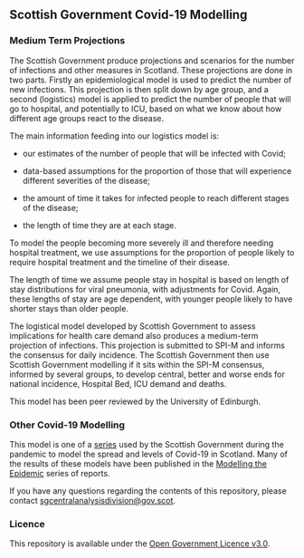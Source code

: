 
## Scottish Government Covid-19 Modelling

### Medium Term Projections

The Scottish Government produce projections and scenarios for the number
of infections and other measures in Scotland. These projections are done
in two parts. Firstly an epidemiological model is used to predict the
number of new infections. This projection is then split down by age
group, and a second (logistics) model is applied to predict the number
of people that will go to hospital, and potentially to ICU, based on
what we know about how different age groups react to the disease.

The main information feeding into our logistics model is:

  - our estimates of the number of people that will be infected with
    Covid;

  - data-based assumptions for the proportion of those that will
    experience different severities of the disease;

  - the amount of time it takes for infected people to reach different
    stages of the disease;

  - the length of time they are at each stage.

To model the people becoming more severely ill and therefore needing
hospital treatment, we use assumptions for the proportion of people
likely to require hospital treatment and the timeline of their disease.

The length of time we assume people stay in hospital is based on length
of stay distributions for viral pneumonia, with adjustments for Covid.
Again, these lengths of stay are age dependent, with younger people
likely to have shorter stays than older people.

The logistical model developed by Scottish Government to assess
implications for health care demand also produces a medium-term
projection of infections. This projection is submitted to SPI-M and
informs the consensus for daily incidence. The Scottish Government then
use Scottish Government modelling if it sits within the SPI-M consensus,
informed by several groups, to develop central, better and worse ends
for national incidence, Hospital Bed, ICU demand and deaths.

This model has been peer reviewed by the University of Edinburgh.

### Other Covid-19 Modelling

This model is one of a
[series](https://github.com/search?q=topic%3Ac19-modelling+org%3ADataScienceScotland+fork%3Atrue)
used by the Scottish Government during the pandemic to model the spread
and levels of Covid-19 in Scotland. Many of the results of these models
have been published in the [Modelling the
Epidemic](https://www.gov.scot/collections/coronavirus-covid-19-modelling-the-epidemic/)
series of reports.

If you have any questions regarding the contents of this repository,
please contact <sgcentralanalysisdivision@gov.scot>.

### Licence

This repository is available under the [Open Government Licence
v3.0](http://www.nationalarchives.gov.uk/doc/open-government-licence/version/3/).
